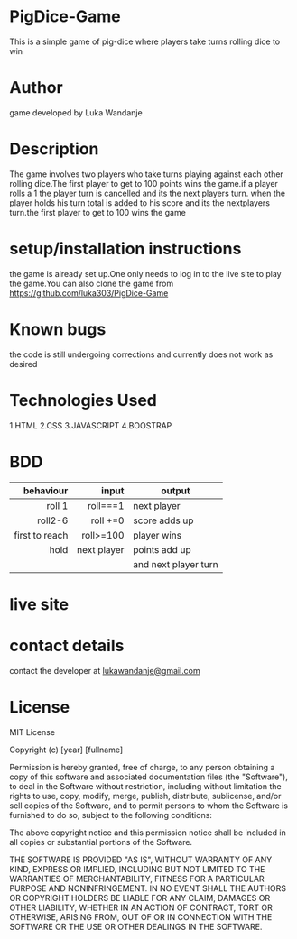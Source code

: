 # PigDice-Game
This is a simple game of pig-dice where players take turns rolling dice to win
# Author
game developed by Luka Wandanje
# Description
The game involves two players who take turns playing against each other rolling dice.The first player to get to 100 points wins the game.if a player rolls a 1 the player turn is cancelled and its the next players turn. when the player holds his turn total is added to his score and its the nextplayers turn.the first player to get to 100 wins the game
# setup/installation instructions
the game is already set up.One only needs to log in to the live site to play the game.You can also clone the game from  https://github.com/luka303/PigDice-Game
# Known bugs
the code is still undergoing corrections and currently does not work as desired
# Technologies Used
 1.HTML
 2.CSS
 3.JAVASCRIPT
 4.BOOSTRAP
# BDD
|   behaviour    |   input    |  output            |
|---------------:|-----------:|--------------------|
|roll 1          |roll===1    |next player         |
|roll2-6         |roll  +=0   |score adds up       |
|first to reach  |roll>=100   |player wins         |
|hold            |next player |points add up       |
|                |            |and next player turn|
# live site

# contact details
contact the developer at lukawandanje@gmail.com
# License
MIT License

Copyright (c) [year] [fullname]

Permission is hereby granted, free of charge, to any person obtaining a copy
of this software and associated documentation files (the "Software"), to deal
in the Software without restriction, including without limitation the rights
to use, copy, modify, merge, publish, distribute, sublicense, and/or sell
copies of the Software, and to permit persons to whom the Software is
furnished to do so, subject to the following conditions:

The above copyright notice and this permission notice shall be included in all
copies or substantial portions of the Software.

THE SOFTWARE IS PROVIDED "AS IS", WITHOUT WARRANTY OF ANY KIND, EXPRESS OR
IMPLIED, INCLUDING BUT NOT LIMITED TO THE WARRANTIES OF MERCHANTABILITY,
FITNESS FOR A PARTICULAR PURPOSE AND NONINFRINGEMENT. IN NO EVENT SHALL THE
AUTHORS OR COPYRIGHT HOLDERS BE LIABLE FOR ANY CLAIM, DAMAGES OR OTHER
LIABILITY, WHETHER IN AN ACTION OF CONTRACT, TORT OR OTHERWISE, ARISING FROM,
OUT OF OR IN CONNECTION WITH THE SOFTWARE OR THE USE OR OTHER DEALINGS IN THE
SOFTWARE.
